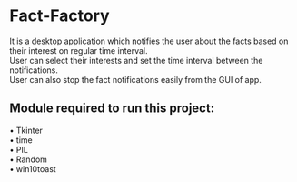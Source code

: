 # Fact-Factory
It is a desktop application which notifies the user about the facts based on their interest on regular time interval.<br>
User can select their interests and set the time interval between the notifications. <br>
User can also stop the fact notifications easily from the GUI of app.

## Module required to run this project:
•	Tkinter<br>
•	time <br>
•	PIL <br>
•	Random <br>
•	win10toast <br>

